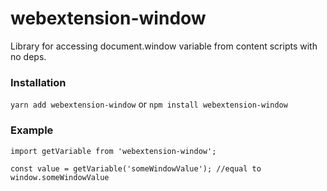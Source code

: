 # webextension-window

Library for accessing document.window variable from content scripts with no deps.

### Installation
```yarn add webextension-window``` or ```npm install webextension-window```

### Example
```
import getVariable from 'webextension-window';

const value = getVariable('someWindowValue'); //equal to window.someWindowValue
```